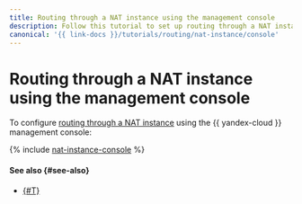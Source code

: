 ```yaml
---
title: Routing through a NAT instance using the management console
description: Follow this tutorial to set up routing through a NAT instance using the management console.
canonical: '{{ link-docs }}/tutorials/routing/nat-instance/console'
---
```


# Routing through a NAT instance using the management console


To configure [routing through a NAT instance](index.md) using the {{ yandex-cloud }} management console:

{% include [nat-instance-console](../../../_tutorials/routing/nat-instance-console.md) %}

#### See also {#see-also}

* [{#T}](terraform.md)